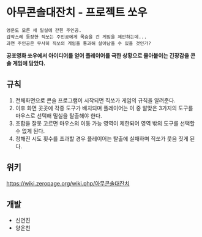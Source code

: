 # 아무콘솔대잔치 - 프로젝트 쏘우

    영문도 모른 채 밀실에 갇힌 주인공.
    갑작스레 등장한 직쏘는 주인공에게 목숨을 건 게임을 제안하는데...
    과연 주인공은 무사히 직쏘의 게임을 통과해 살아남을 수 있을 것인가?

**공포영화 쏘우에서 아이디어를 얻어 플레이어를 극한 상황으로 몰아붙이는 긴장감을 콘솔 게임에 담았다.**

## 규칙

1. 전체화면으로 콘솔 프로그램이 시작되면 직쏘가 게임의 규칙을 알려준다.
2. 이후 화면 곳곳에 각종 도구가 배치되며 플레이어는 이 중 알맞은 3가지의 도구를 마우스로 선택해 밀실을 탈출해야 한다.
3. 조합을 잘못 고르면 마우스의 이동 가능 영역이 제한되어 영역 밖의 도구를 선택할 수 없게 된다.
4. 정해진 시도 횟수를 초과할 경우 플레이어는 탈출에 실패하며 직쏘가 웃음 짓게 된다.

## 위키

https://wiki.zeropage.org/wiki.php/아무콘솔대잔치

## 개발

- 신연진
- 양운천
